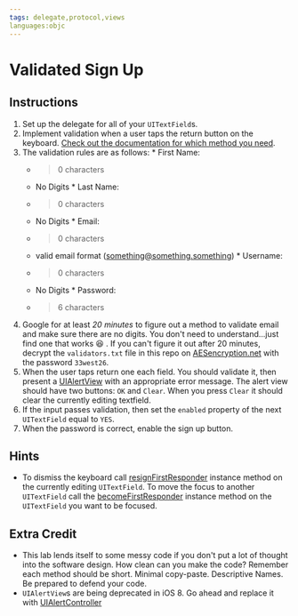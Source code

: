 ```yaml
---
tags: delegate,protocol,views
languages:objc
---
```


# Validated Sign Up

## Instructions

  1. Set up the delegate for all of your `UITextField`s.
  2. Implement validation when a user taps the return button on the keyboard. [Check out the documentation for which method you need](https://developer.apple.com/library/ios/documentation/uikit/reference/UITextFieldDelegate_Protocol/UITextFieldDelegate/UITextFieldDelegate.html).
  3. The validation rules are as follows:
    * First Name:
      * > 0 characters
      * No Digits
    * Last Name:
      * > 0 characters
      * No Digits
    * Email:
      * > 0 characters
      * valid email format (something@something.something)
    * Username:
      * > 0 characters
      * No Digits
    * Password:
      * > 6 characters
  4. Google for at least *20 minutes* to figure out a method to validate email and make sure there are no digits. You don't need to understand...just find one that works :satisfied: .  If you can't figure it out after 20 minutes, decrypt the `validators.txt` file in this repo on [AESencryption.net](http://aesencryption.net/) with the password `33west26`.
  5. When the user taps return one each field. You should validate it, then present a [UIAlertView](http://code.tutsplus.com/tutorials/ios-sdk-working-with-uialertview-and-uialertviewdelegate--mobile-3159) with an appropriate error message. The alert view should have two buttons: `OK` and `Clear`. When you press `Clear` it should clear the currently editing textfield.
  6. If the input passes validation, then set the `enabled` property of the next `UITextField` equal to `YES`.
  7. When the password is correct, enable the sign up button.

## Hints

  * To dismiss the keyboard call [resignFirstResponder](https://developer.apple.com/library/ios/documentation/uikit/reference/UIResponder_Class/Reference/Reference.html#//apple_ref/occ/instm/UIResponder/resignFirstResponder) instance method on the currently editing `UITextField`. To move the focus to another `UITextField` call the [becomeFirstResponder](https://developer.apple.com/library/ios/documentation/uikit/reference/UIResponder_Class/Reference/Reference.html#//apple_ref/occ/instm/UIResponder/becomeFirstResponder) instance method on the `UITextField` you want to be focused.

## Extra Credit 

  * This lab lends itself to some messy code if you don't put a lot of thought into the software design. How clean can you make the code? Remember each method should be short. Minimal copy-paste. Descriptive Names. Be prepared to defend your code.
  * `UIAlertView`s are being deprecated in iOS 8. Go ahead and replace it with [UIAlertController](http://useyourloaf.com/blog/2014/09/05/uialertcontroller-changes-in-ios-8.html)
